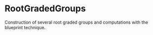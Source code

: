 # RootGradedGroups
Construction of several root graded groups and computations with the blueprint technique. 
